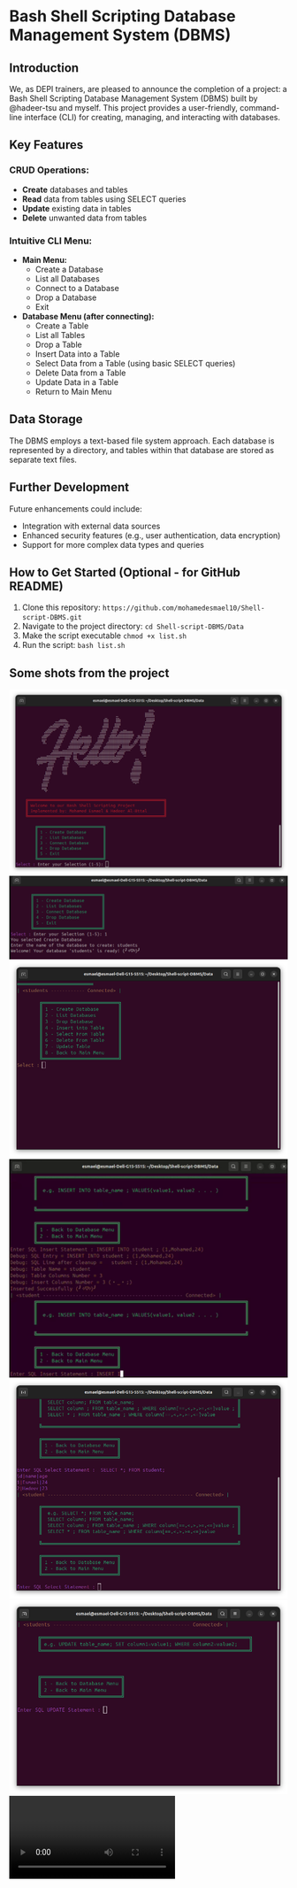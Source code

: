 # Bash Shell Scripting Database Management System (DBMS)

## Introduction
We, as DEPI trainers, are pleased to announce the completion of a project: a Bash Shell Scripting Database Management System (DBMS) built by @hadeer-tsu and myself. This project provides a user-friendly, command-line interface (CLI) for creating, managing, and interacting with databases.

## Key Features

### CRUD Operations:
- **Create** databases and tables
- **Read** data from tables using SELECT queries
- **Update** existing data in tables
- **Delete** unwanted data from tables

### Intuitive CLI Menu:
- **Main Menu:**
  - Create a Database
  - List all Databases
  - Connect to a Database
  - Drop a Database
  - Exit
- **Database Menu (after connecting):**
  - Create a Table
  - List all Tables
  - Drop a Table
  - Insert Data into a Table
  - Select Data from a Table (using basic SELECT queries)
  - Delete Data from a Table
  - Update Data in a Table
  - Return to Main Menu

## Data Storage
The DBMS employs a text-based file system approach. Each database is represented by a directory, and tables within that database are stored as separate text files.

## Further Development
Future enhancements could include:
- Integration with external data sources
- Enhanced security features (e.g., user authentication, data encryption)
- Support for more complex data types and queries

## How to Get Started (Optional - for GitHub README)
1. Clone this repository: `https://github.com/mohamedesmael10/Shell-script-DBMS.git`
2. Navigate to the project directory: `cd Shell-script-DBMS/Data`
3. Make the script executable `chmod +x list.sh`
4. Run the script: `bash list.sh`

## Some shots from the project

![Screenshot 1](https://github.com/mohamedesmael10/Shell-script-DBMS/raw/main/Shots/1.png)
![Screenshot 2](https://github.com/mohamedesmael10/Shell-script-DBMS/raw/main/Shots/2.png)
![Screenshot 3](https://github.com/mohamedesmael10/Shell-script-DBMS/raw/main/Shots/3.png)
![Screenshot 4](https://github.com/mohamedesmael10/Shell-script-DBMS/raw/main/Shots/4.png)
![Screenshot 5](https://github.com/mohamedesmael10/Shell-script-DBMS/raw/main/Shots/5.png)
![Screenshot 6](https://github.com/mohamedesmael10/Shell-script-DBMS/raw/main/Shots/6.png)
![Final Video](https://github.com/mohamedesmael10/Shell-script-DBMS/raw/main/Shots/Final.mp4)
